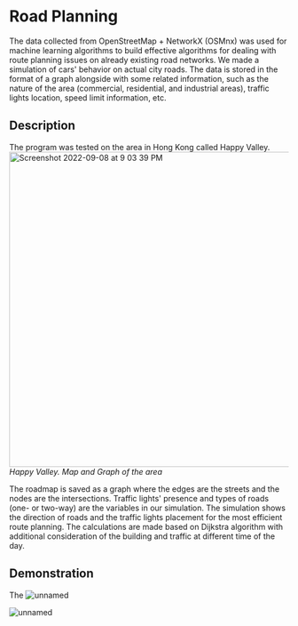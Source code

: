 # Road Planning 

The data collected from OpenStreetMap + NetworkX (OSMnx) was used for machine learning algorithms to build effective algorithms for dealing with route planning issues on already existing road networks. We made a simulation of cars' behavior on actual city roads. The data is stored in the format of a graph alongside with some related information, such as the nature of the area (commercial, residential, and industrial areas), traffic lights location, speed limit information, etc. 

## Description
The program was tested on the area in Hong Kong called Happy Valley.
<img width="567" alt="Screenshot 2022-09-08 at 9 03 39 PM" src="https://user-images.githubusercontent.com/53049009/189129054-2b16eef2-bbe6-4f3f-ac4f-ff5bc9d3841b.png">
*Happy Valley. Map and Graph of the area*

The roadmap is saved as a graph where the edges are the streets and the nodes are the intersections. Traffic lights' presence and types of roads (one- or two-way) are the variables in our simulation. The simulation shows the direction of roads and the traffic lights placement for the most efficient route planning. The calculations are made based on Dijkstra algorithm with additional consideration of the building and traffic at different time of the day.

## Demonstration

The 
![unnamed](https://user-images.githubusercontent.com/53049009/187439274-ed1820ef-305d-4ff5-9790-e0eb3e1b799f.png)



![unnamed](https://user-images.githubusercontent.com/53049009/187441229-a33d463c-1465-420f-a856-7e8a27475810.gif)
